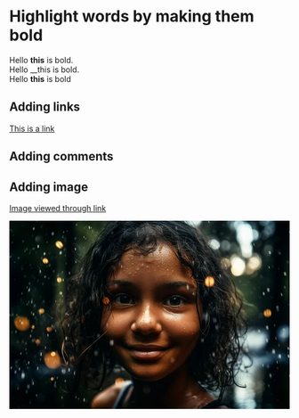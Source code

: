 # Highlight words by making them bold

Hello **this** is bold.
<br> Hello __this is bold.</br>
Hello <b>this</b> is bold  

## Adding links
[This is a link](www.google.com)

## Adding comments
[comment]: <> (This is a comment)
[//]: <> (This is a comment)

## Adding image
[Image viewed through link](midjourney.webp)  


![Image rendered directly without a click](midjourney.webp)  
